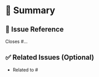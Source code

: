 # 📌 Summary

<!-- Provide a short summary of the changes introduced in this merge request -->

## 🔗 Issue Reference

<!--
If this MR was created to resolve a specific issue, reference it here.
This ensures the issue is automatically closed when the MR is merged.
Example:
Closes #123
-->

Closes #...

## ✅ Related Issues (Optional)

<!-- Link any additional related issues or epics -->

- Related to #
